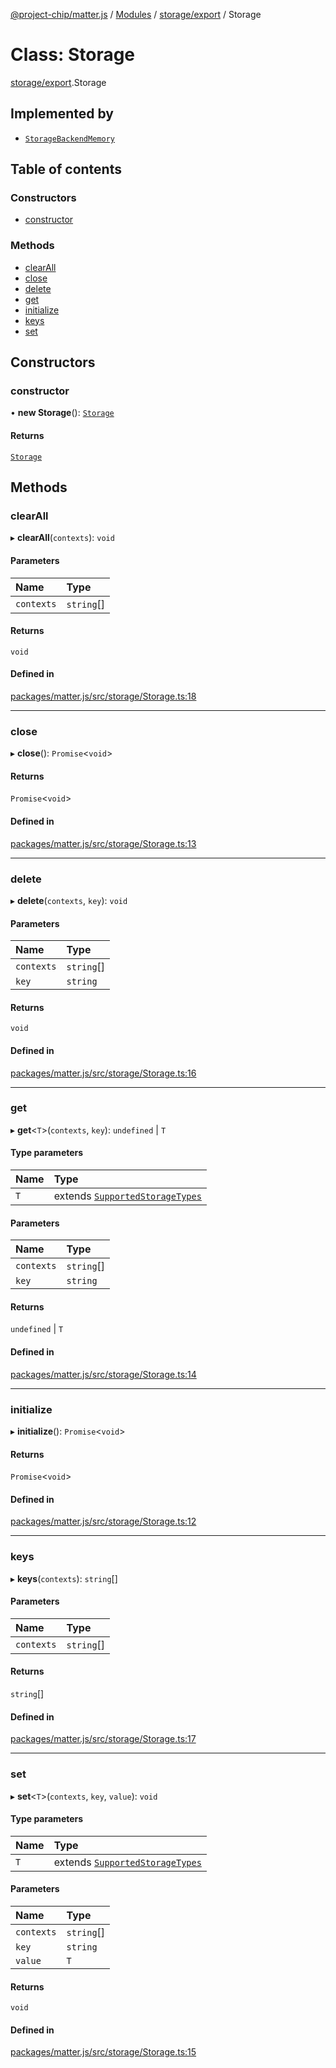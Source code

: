 [@project-chip/matter.js](../README.md) / [Modules](../modules.md) / [storage/export](../modules/storage_export.md) / Storage

# Class: Storage

[storage/export](../modules/storage_export.md).Storage

## Implemented by

- [`StorageBackendMemory`](storage_export.StorageBackendMemory.md)

## Table of contents

### Constructors

- [constructor](storage_export.Storage.md#constructor)

### Methods

- [clearAll](storage_export.Storage.md#clearall)
- [close](storage_export.Storage.md#close)
- [delete](storage_export.Storage.md#delete)
- [get](storage_export.Storage.md#get)
- [initialize](storage_export.Storage.md#initialize)
- [keys](storage_export.Storage.md#keys)
- [set](storage_export.Storage.md#set)

## Constructors

### constructor

• **new Storage**(): [`Storage`](storage_export.Storage.md)

#### Returns

[`Storage`](storage_export.Storage.md)

## Methods

### clearAll

▸ **clearAll**(`contexts`): `void`

#### Parameters

| Name | Type |
| :------ | :------ |
| `contexts` | `string`[] |

#### Returns

`void`

#### Defined in

[packages/matter.js/src/storage/Storage.ts:18](https://github.com/project-chip/matter.js/blob/e87b236f/packages/matter.js/src/storage/Storage.ts#L18)

___

### close

▸ **close**(): `Promise`\<`void`\>

#### Returns

`Promise`\<`void`\>

#### Defined in

[packages/matter.js/src/storage/Storage.ts:13](https://github.com/project-chip/matter.js/blob/e87b236f/packages/matter.js/src/storage/Storage.ts#L13)

___

### delete

▸ **delete**(`contexts`, `key`): `void`

#### Parameters

| Name | Type |
| :------ | :------ |
| `contexts` | `string`[] |
| `key` | `string` |

#### Returns

`void`

#### Defined in

[packages/matter.js/src/storage/Storage.ts:16](https://github.com/project-chip/matter.js/blob/e87b236f/packages/matter.js/src/storage/Storage.ts#L16)

___

### get

▸ **get**\<`T`\>(`contexts`, `key`): `undefined` \| `T`

#### Type parameters

| Name | Type |
| :------ | :------ |
| `T` | extends [`SupportedStorageTypes`](../modules/storage_export.md#supportedstoragetypes) |

#### Parameters

| Name | Type |
| :------ | :------ |
| `contexts` | `string`[] |
| `key` | `string` |

#### Returns

`undefined` \| `T`

#### Defined in

[packages/matter.js/src/storage/Storage.ts:14](https://github.com/project-chip/matter.js/blob/e87b236f/packages/matter.js/src/storage/Storage.ts#L14)

___

### initialize

▸ **initialize**(): `Promise`\<`void`\>

#### Returns

`Promise`\<`void`\>

#### Defined in

[packages/matter.js/src/storage/Storage.ts:12](https://github.com/project-chip/matter.js/blob/e87b236f/packages/matter.js/src/storage/Storage.ts#L12)

___

### keys

▸ **keys**(`contexts`): `string`[]

#### Parameters

| Name | Type |
| :------ | :------ |
| `contexts` | `string`[] |

#### Returns

`string`[]

#### Defined in

[packages/matter.js/src/storage/Storage.ts:17](https://github.com/project-chip/matter.js/blob/e87b236f/packages/matter.js/src/storage/Storage.ts#L17)

___

### set

▸ **set**\<`T`\>(`contexts`, `key`, `value`): `void`

#### Type parameters

| Name | Type |
| :------ | :------ |
| `T` | extends [`SupportedStorageTypes`](../modules/storage_export.md#supportedstoragetypes) |

#### Parameters

| Name | Type |
| :------ | :------ |
| `contexts` | `string`[] |
| `key` | `string` |
| `value` | `T` |

#### Returns

`void`

#### Defined in

[packages/matter.js/src/storage/Storage.ts:15](https://github.com/project-chip/matter.js/blob/e87b236f/packages/matter.js/src/storage/Storage.ts#L15)
